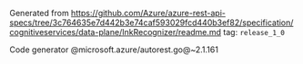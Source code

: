 Generated from https://github.com/Azure/azure-rest-api-specs/tree/3c764635e7d442b3e74caf593029fcd440b3ef82/specification/cognitiveservices/data-plane/InkRecognizer/readme.md tag: `release_1_0`

Code generator @microsoft.azure/autorest.go@~2.1.161

